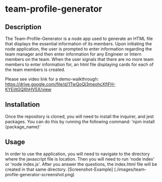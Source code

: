 # team-profile-generator

## Description
The Team-Profile-Generator is a node app used to generate an HTML file that displays the essential information of its members. Upon initiating the node application, the user is prompted to enter information regarding the team manager and then enter information for any Engineer or Intern members on the team. When the user signals that there are no more team members to enter information for, an html file displaying cards for each of the team members is created.

Please see video link for a demo-walkthrough: https://drive.google.com/file/d/1TwQoQj3meohcXfjFH-KYEiItGQXhHV5X/view

## Installation
Once the repository is cloned, you will need to install the inquirer, and jest packages. You can do this by running the following command: 'npm install {package_name}'

## Usage
In order to use the application, you will need to navigate to the directory where the javascript file is location. Then you will need to run 'node index' or 'node index.js'. After you answer the questions, the index.html file will be created in that same directory.
[Screenshot-Example] (./images/team-profile-generator-screenshot.png)